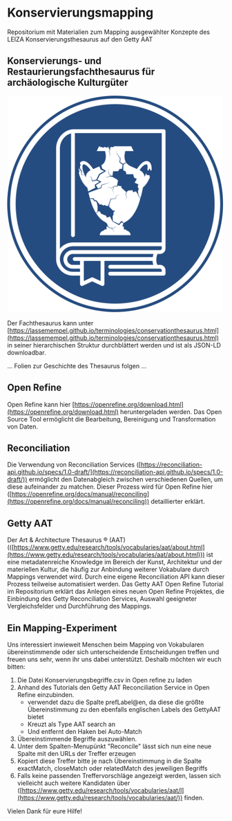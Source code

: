 # Konservierungsmapping
Repositorium mit Materialien zum Mapping ausgewählter Konzepte des LEIZA Konservierungsthesaurus auf den Getty AAT

## Konservierungs- und Restaurierungsfachthesaurus für archäologische Kulturgüter

<img src="https://github.com/LasseMempel/Konservierungsmapping/blob/main/Thesaurus_Logo.png" width="500">

Der Fachthesaurus kann unter [https://lassemempel.github.io/terminologies/conservationthesaurus.html](https://lassemempel.github.io/terminologies/conservationthesaurus.html) in seiner hierarchischen Struktur durchblättert werden und ist als JSON-LD downloadbar.

... Folien zur Geschichte des Thesaurus folgen ...

## Open Refine

Open Refine kann hier [https://openrefine.org/download.html](https://openrefine.org/download.html) heruntergeladen werden. Das Open Source Tool ermöglicht die Bearbeitung, Bereinigung und Transformation von Daten.

## Reconciliation

Die Verwendung von Reconciliation Services ([https://reconciliation-api.github.io/specs/1.0-draft/](https://reconciliation-api.github.io/specs/1.0-draft/)) ermöglicht den Datenabgleich zwischen verschiedenen Quellen, um diese aufeinander zu matchen.
Dieser Prozess wird für Open Refine hier ([https://openrefine.org/docs/manual/reconciling](https://openrefine.org/docs/manual/reconciling)) detaillierter erklärt.

## Getty AAT

Der Art & Architecture Thesaurus ® (AAT) (([https://www.getty.edu/research/tools/vocabularies/aat/about.html](https://www.getty.edu/research/tools/vocabularies/aat/about.html))) ist eine metadatenreiche Knowledge im Bereich der Kunst, Architektur und der materiellen Kultur, die häufig zur Anbindung weiterer Vokabulare durch Mappings verwendet wird. Durch eine eigene Reconciliation API kann dieser Prozess teilweise automatisiert werden. Das Getty AAT Open Refine Tutorial im Repositorium erklärt das Anlegen eines neuen Open Refine Projektes, die Einbindung des Getty Reconciliation Services, Auswahl geeigneter Vergleichsfelder und Durchführung des Mappings.

## Ein Mapping-Experiment

Uns interessiert inwieweit Menschen beim Mapping von Vokabularen übereinstimmende oder sich unterscheidende Entscheidungen treffen und freuen uns sehr, wenn ihr uns dabei unterstützt. Deshalb möchten wir euch bitten:

1. Die Datei Konservierungsbegriffe.csv in Open refine zu laden
2. Anhand des Tutorials den Getty AAT Reconciliation Service in Open Refine einzubinden.
    - verwendet dazu die Spalte prefLabel@en, da diese die größte Übereinstimmung zu den ebenfalls englischen Labels des GettyAAT bietet
    - Kreuzt als Type AAT search an
    - Und entfernt den Haken bei Auto-Match
3. Übereinstimmende Begriffe auszuwählen. 
4. Unter dem Spalten-Menupünkt "Reconcile" lässt sich nun eine neue Spalte mit den URLs der Treffer erzeugen
5. Kopiert diese Treffer bitte je nach Übereinstimmung in die Spalte exactMatch, closeMatch oder relatedMatch des jeweiligen Begriffs
6. Falls keine passenden Treffervorschläge angezeigt werden, lassen sich vielleicht auch weitere Kandidaten über ([https://www.getty.edu/research/tools/vocabularies/aat/l](https://www.getty.edu/research/tools/vocabularies/aat/)) finden.

Vielen Dank für eure Hilfe!









